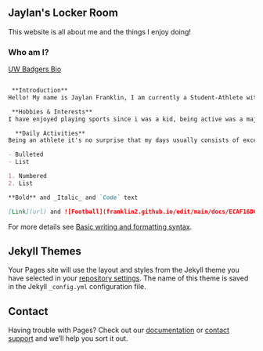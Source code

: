 ## Jaylan's Locker Room

This website is all about me and the things I enjoy doing!



### Who am I?

[UW Badgers Bio](https://uwbadgers.com/sports/football/roster/jaylan-franklin/9637)

```markdown

 **Introduction**
Hello! My name is Jaylan Franklin, I am currently a Student-Athlete with the University of the Wisconsin Badgers

 **Hobbies & Interests**
I have enjoyed playing sports since i was a kid, being active was a major focal point in my family, it kept my 2 brothers and I out of trouble, but it also developed us to be mature and professional at a veey young age!

  **Daily Activities**
Being an athlete it's no surprise that my days usually consists of excercise and sweating, but one passion a lot of people may not know about my family and I is that we are avid gamers! Competition didnt end on the field and court for us, we even loved comepeting in the cyberspace as well.

- Bulleted
- List

1. Numbered
2. List

**Bold** and _Italic_ and `Code` text

[Link](url) and ![Football](franklin2.github.io/edit/main/docs/ECAF16D6-02B8-482E-A95C-3A4F47E6B837.JPG)
```

For more details see [Basic writing and formatting syntax](https://docs.github.com/en/github/writing-on-github/getting-started-with-writing-and-formatting-on-github/basic-writing-and-formatting-syntax).

## **Jekyll Themes**

Your Pages site will use the layout and styles from the Jekyll theme you have selected in your [repository settings](https://github.com/Jlfranklin2/jlfranklin2.github.io/settings/pages). The name of this theme is saved in the Jekyll `_config.yml` configuration file.

## **Contact**

Having trouble with Pages? Check out our [documentation](https://docs.github.com/categories/github-pages-basics/) or [contact support](https://support.github.com/contact) and we’ll help you sort it out.
